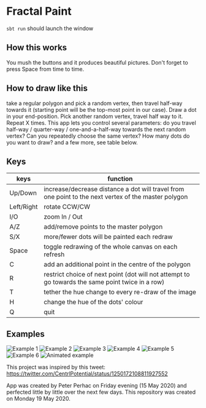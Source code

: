 # Fractal Paint

`sbt run` should launch the window

## How this works

You mush the buttons and it produces beautiful pictures. Don't forget to press Space from time to time.

## How to draw like this
take a regular polygon and pick a random vertex, then travel half-way towards it (starting point will be the top-most point in our case). Draw a dot in your end-position. Pick another random vertex, travel half way to it. Repeat X times. This app lets you control several parameters: do you travel half-way / quarter-way / one-and-a-half-way towards the next random vertex? Can you repeatedly choose the same vertex? How many dots do you want to draw? and a few more, see table below.

## Keys

keys | function
--- | ---
Up/Down | increase/decrease distance a dot will travel from one point to the next vertex of the master polygon
Left/Right | rotate CCW/CW
I/O | zoom In / Out
A/Z | add/remove points to the master polygon
S/X | more/fewer dots will be painted each redraw
Space | toggle redrawing of the whole canvas on each refresh
C | add an additional point in the centre of the polygon
R | restrict choice of next point (dot will not attempt to go towards the same point twice in a row)
T | tether the hue change to every re-draw of the image
H | change the hue of the dots' colour
Q | quit


## Examples

![Example 1](readme/colourful-flowers.png)
![Example 2](readme/embroidery.png)
![Example 3](readme/biohazard-like.png)
![Example 4](readme/electric.png)
![Example 5](readme/flowers.png)
![Example 6](readme/sharp.png)
![Animated example](readme/animated.gif)



This project was inspired by this tweet:
https://twitter.com/CentrlPotential/status/1250172108811927552


App was created by Peter Perhac on Friday evening (15 May 2020) and perfected little by little over the next few days. This repository was created on Monday 19 May 2020.
